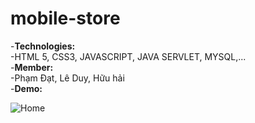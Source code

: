 # mobile-store
-**Technologies:** <br>
  -HTML 5, CSS3, JAVASCRIPT, JAVA SERVLET, MYSQL,...<br>
-**Member:** <br>
  -Phạm Đạt, Lê Duy, Hữu hải<br>
-**Demo:** <br>

![Home](https://user-images.githubusercontent.com/44670000/111323958-e9c5b300-869c-11eb-8712-6e633d0eb37a.png)
